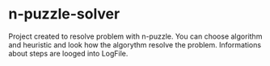 # n-puzzle-solver

Project created to resolve problem with n-puzzle. You can choose algorithm and heuristic and look how the algorythm resolve the problem.
Informations about steps are looged into LogFile.
